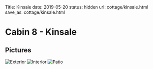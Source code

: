 Title: Kinsale
date: 2019-05-20
status: hidden
url: cottage/kinsale.html
save_as: cottage/kinsale.html

Cabin 8 - Kinsale
=====

Pictures
-----

![Exterior]({static}/images/kinsale/1.jpg)
![Interior]({static}/images/kinsale/2.jpg)
![Patio]({static}/images/kinsale/3.jpg)
